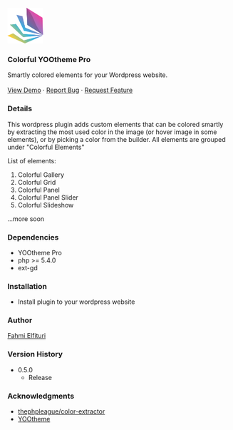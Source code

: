 <br />
<div align="left">
  <a href="https://github.com/fahmifitu/colorful-yt">
    <img src="images/logo.png" alt="colorful-yt" width="80" height="80">
  </a>

  <h3 align="left">Colorful YOOtheme Pro</h3>

  <p align="left">
    Smartly colored elements for your Wordpress website.
    <br />
    <br />
    <a href="https://github.com/fahmifitu/colorful-yt">View Demo</a>
    ·
    <a href="https://github.com/fahmifitu/colorful-yt/issues">Report Bug</a>
    ·
    <a href="https://github.com/fahmifitu/colorful-yt/issues">Request Feature</a>
  </p>
</div>

### Details

This wordpress plugin adds custom elements that can be colored smartly by extracting the most used color in the image (or hover image in some elements), or by picking a color from the builder. All elements are grouped under "Colorful Elements"

List of elements:

1. Colorful Gallery
2. Colorful Grid
3. Colorful Panel
4. Colorful Panel Slider
5. Colorful Slideshow

...more soon

### Dependencies

- YOOtheme Pro
- php >= 5.4.0
- ext-gd

### Installation

- Install plugin to your wordpress website

### Author

[Fahmi Elfituri](https://www.linkedin.com/in/fahmifitu)

### Version History

- 0.5.0
  - Release

### Acknowledgments

- [thephpleague/color-extractor](https://github.com/thephpleague/color-extractor)
- [YOOtheme](https://yootheme.com/)
